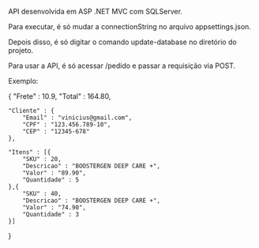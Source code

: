 API desenvolvida em ASP .NET MVC com SQLServer.

Para executar, é só mudar a connectionString no arquivo appsettings.json.

Depois disso, é só digitar o comando update-database no diretório do projeto.

Para usar a API, é só acessar /pedido e passar a requisição via POST.

Exemplo:

{
    "Frete" : 10.9,
    "Total" : 164.80,

    "Cliente" : {
        "Email" : "vinicius@gmail.com",
        "CPF" : "123.456.789-10",
        "CEP" : "12345-678"
    },

    "Itens" : [{
        "SKU" : 20,
        "Descricao" : "BOOSTERGEN DEEP CARE +",
        "Valor" : "89.90",
        "Quantidade" : 5
    },{
        "SKU" : 40,
        "Descricao" : "BOOSTERGEN DEEP CARE +",
        "Valor" : "74.90",
        "Quantidade" : 3 
    }]
}
